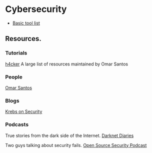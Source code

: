 # Cybersecurity


- [Basic tool list](tools)

## Resources.
### Tutorials
[h4cker](https://github.com/The-Art-of-Hacking/h4cker)
A large list of resources maintained by Omar Santos


### People
[Omar Santos](https://omarsantos.io/)


### Blogs
[Krebs on Security](https://krebsonsecurity.com)


### Podcasts
True stories from the dark side of the Internet.
[Darknet Diaries](https://darknetdiaries.com/)

Two guys talking about security fails.
[Open Source Security Podcast](https://www.opensourcesecuritypodcast.com/)
